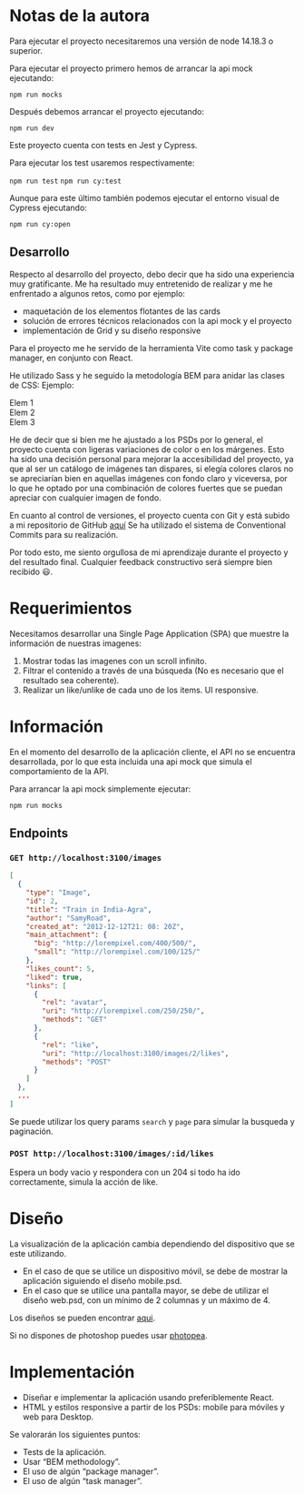 # Notas de la autora

Para ejecutar el proyecto necesitaremos una versión de node 14.18.3 o superior.

Para ejecutar el proyecto primero hemos de arrancar la api mock ejecutando:

`npm run mocks`

Después debemos arrancar el proyecto ejecutando:

`npm run dev`

Este proyecto cuenta con tests en Jest y Cypress.

Para ejecutar los test usaremos respectivamente:

`npm run test`
`npm run cy:test`

Aunque para este último también podemos ejecutar el entorno visual de Cypress ejecutando:

`npm run cy:open`

## Desarrollo

Respecto al desarrollo del proyecto, debo decir que ha sido una experiencia muy gratificante. Me ha resultado muy entretenido de realizar y me he enfrentado a algunos retos, como por ejemplo:

- maquetación de los elementos flotantes de las cards
- solución de errores técnicos relacionados con la api mock y el proyecto
- implementación de Grid y su diseño responsive

Para el proyecto me he servido de la herramienta Vite como task y package manager, en conjunto con React.

He utilizado Sass y he seguido la metodología BEM para anidar las clases de CSS:
Ejemplo:

<div class="block">
<div class="block__element">Elem 1</div>
<div class="block__element">Elem 2</div>
<div class="block__element block__element--modifier">Elem 3</div>
</div>

He de decir que si bien me he ajustado a los PSDs por lo general, el proyecto cuenta con ligeras variaciones de color o en los márgenes. Esto ha sido una decisión personal para mejorar la accesibilidad del proyecto, ya que al ser un catálogo de imágenes tan dispares, si elegía colores claros no se apreciarían bien en aquellas imágenes con fondo claro y viceversa, por lo que he optado por una combinación de colores fuertes que se puedan apreciar con cualquier imagen de fondo.

En cuanto al control de versiones, el proyecto cuenta con Git y está subido a mi repositorio de GitHub [aquí](https://github.com/GemaMesasV/SAMY-frontend-test)
Se ha utilizado el sistema de Conventional Commits para su realización.

Por todo esto, me siento orgullosa de mi aprendizaje durante el proyecto y del resultado final.
Cualquier feedback constructivo será siempre bien recibido :smiley:.

# Requerimientos

Necesitamos desarrollar una Single Page Application (SPA) que muestre la información de nuestras imagenes:

1. Mostrar todas las imagenes con un scroll infinito.
2. Filtrar el contenido a través de una búsqueda (No es necesario que el resultado sea coherente).
3. Realizar un like/unlike de cada uno de los items. UI responsive.

# Información

En el momento del desarrollo de la aplicación cliente, el API no se encuentra desarrollada, por
lo que esta incluida una api mock que simula el comportamiento de la API.

Para arrancar la api mock simplemente ejecutar:

`npm run mocks`

## Endpoints

### `GET http://localhost:3100/images`

```json
[
  {
    "type": "Image",
    "id": 2,
    "title": "Train in India-Agra",
    "author": "SamyRoad",
    "created_at": "2012-12-12T21: 08: 20Z",
    "main_attachment": {
      "big": "http://lorempixel.com/400/500/",
      "small": "http://lorempixel.com/100/125/"
    },
    "likes_count": 5,
    "liked": true,
    "links": [
      {
        "rel": "avatar",
        "uri": "http://lorempixel.com/250/250/",
        "methods": "GET"
      },
      {
        "rel": "like",
        "uri": "http://localhost:3100/images/2/likes",
        "methods": "POST"
      }
    ]
  },
  ...
]
```

Se puede utilizar los query params `search` y `page` para simular la busqueda y paginación.

### `POST http://localhost:3100/images/:id/likes`

Espera un body vacio y respondera con un 204 si todo ha ido correctamente, simula la acción de like.

# Diseño

La visualización de la aplicación cambia dependiendo del dispositivo que se este utilizando.

- En el caso de que se utilice un dispositivo móvil, se debe de mostrar la aplicación siguiendo el diseño mobile.psd.
- En el caso que se utilice una pantalla mayor, se debe de utilizar el diseño web.psd, con un mínimo de 2 columnas y un máximo de 4.

Los diseños se pueden encontrar [aqui](https://www.dropbox.com/sh/r1fp5nz7x046kjt/AACQdbp6bZlv2pNtCN2lTEoEa?dl=0).

Si no dispones de photoshop puedes usar [photopea](https://www.photopea.com/).

# Implementación

- Diseñar e implementar la aplicación usando preferiblemente React.
- HTML y estilos responsive a partir de los PSDs: mobile para móviles y web para Desktop.

Se valorarán los siguientes puntos:

- Tests de la aplicación.
- Usar “BEM methodology”.
- El uso de algún “package manager”.
- El uso de algún “task manager”.
